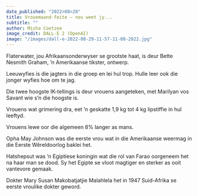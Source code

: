 ```yaml
---
date_published: "2022>08>28"
title: Vrouemaand-feite – nou weet jy...
subtitle: ""
author: Misha Coetzee
image_credit: DALL·E 2 (OpenAI)
image: "/images/dall-e-2022-08-29-11-57-11-08-2022.jpg"
---
```


Flaterwater, jou Afrikaansonderwyser se grootste haat, is deur Bette Nesmith Graham, ’n Amerikaanse tikster, ontwerp.

Leeuwyfies is die jagters in die groep en lei hul trop. Hulle leer ook die jonger wyfies hoe om te jag.

Die twee hoogste IK-tellings is deur vrouens aangeteken, met Marilyan vos Savant wie s’n die hoogste is.

Vrouens wat grimering dra, eet ’n geskatte 1,9 kg tot 4 kg lipstiffie in hul leeftyd.

Vrouens lewe oor die algemeen 8% langer as mans.

Opha May Johnson was die eerste vrou wat in die Amerikaanse weermag in die Eerste Wêreldoorlog baklei het.

Hatshepsut was ’n Egiptiese koningin wat die rol van Farao oorgeneem het na haar man se dood. Sy het Egipte se vloot magtiger en sterker as ooit vantevore gemaak.

Dokter Mary Susan Makobatjatjie Malahlela het in 1947 Suid-Afrika se eerste vroulike dokter geword.
